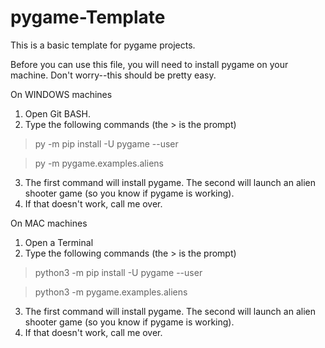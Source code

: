 # pygame-Template
This is a basic template for pygame projects.

Before you can use this file, you will need to install pygame on your machine. Don't worry--this should be pretty easy.

On WINDOWS machines

1. Open Git BASH.
2. Type the following commands (the > is the prompt)

> py -m pip install -U pygame --user

> py -m pygame.examples.aliens

3. The first command will install pygame. The second will launch an alien shooter game (so you know if pygame is working).
4. If that doesn't work, call me over.

On MAC machines

1. Open a Terminal
2. Type the following commands (the > is the prompt)

> python3 -m pip install -U pygame --user

> python3 -m pygame.examples.aliens

3. The first command will install pygame. The second will launch an alien shooter game (so you know if pygame is working).
4. If that doesn't work, call me over.
